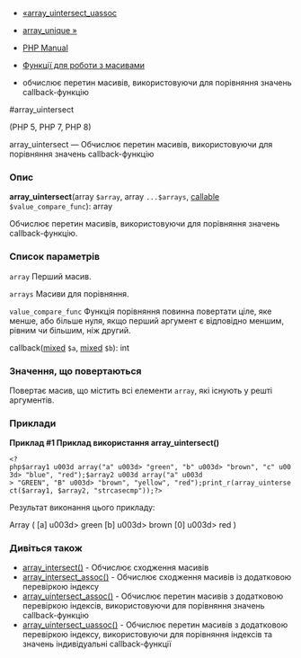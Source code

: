 - [«array_uintersect_uassoc](function.array-uintersect-uassoc.md)
- [array_unique »](function.array-unique.md)

- [PHP Manual](index.md)
- [Функції для роботи з масивами](ref.array.md)
- обчислює перетин масивів, використовуючи для порівняння значень
callback-функцію

#array_uintersect

(PHP 5, PHP 7, PHP 8)

array_uintersect — Обчислює перетин масивів, використовуючи для
порівняння значень callback-функцію

### Опис

**array_uintersect**(array `$array`, array `...$arrays`,
[callable](language.types.callable.md) `$value_compare_func`): array

Обчислює перетин масивів, використовуючи для порівняння значень
callback-функцію.

### Список параметрів

`array`
Перший масив.

`arrays`
Масиви для порівняння.

`value_compare_func`
Функція порівняння повинна повертати ціле, яке менше, або
більше нуля, якщо перший аргумент є відповідно меншим,
рівним чи більшим, ніж другий.

callback([mixed](language.types.declarations.md#language.types.declarations.mixed)
`$a`,
[mixed](language.types.declarations.md#language.types.declarations.mixed)
`$b`): int

### Значення, що повертаються

Повертає масив, що містить всі елементи `array`, які існують
у решті аргументів.

### Приклади

**Приклад #1 Приклад використання **array_uintersect()****

` <?php$array1 u003d array("a" u003d> "green", "b" u003d> "brown", "c" u003d> "blue", "red");$array2 u003d array("a" u003d > "GREEN", "B" u003d> "brown", "yellow", "red");print_r(array_uintersect($array1, $array2, "strcasecmp"));?> `

Результат виконання цього прикладу:

Array
(
[a] u003d> green
[b] u003d> brown
[0] u003d> red
)

### Дивіться також

- [array_intersect()](function.array-intersect.md) - Обчислює
сходження масивів
- [array_intersect_assoc()](function.array-intersect-assoc.md) -
Обчислює сходження масивів із додатковою перевіркою індексу
- [array_uintersect_assoc()](function.array-uintersect-assoc.md) -
Обчислює перетин масивів з додатковою перевіркою індексів,
використовуючи для порівняння значень callback-функцію
- [array_uintersect_uassoc()](function.array-uintersect-uassoc.md) -
Обчислює перетин масивів з додатковою перевіркою індексу,
використовуючи для порівняння індексів та значень індивідуальні
callback-функції
